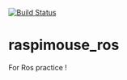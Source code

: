 [![Build Status](http://travis-ci.org/NishdiaLab/raspimouse_ros.svg?branch=master)](https://travis-ci.org/NishdiaLab/raspimouse_ros)
# raspimouse_ros
For Ros practice !
